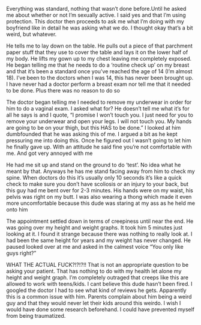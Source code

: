 Everything was standard, nothing that wasn’t done before.Until he asked me about whether or not I’m sexually active. I said yes and that I’m using protection. This doctor then proceeds to ask me what I’m doing with my boyfriend like in detail he was asking what we do. I thought okay that’s a bit weird, but whatever. 

He tells me to lay down on the table. He pulls out a piece of that parchment paper stuff that they use to cover the table and lays it on the lower half of my body. He lifts my gown up to my chest leaving me completely exposed. He began telling me that he needs to do a ‘routine check up’ on my breast and that it’s been a standard once you’ve reached the age of 14 (I’m almost 18). I’ve been to the doctors when I was 14, this has never been brought up. I have never had a doctor perform a breast exam nor tell me that it needed to be done. Plus there was no reason to do so

The doctor began telling me I needed to remove my underwear in order for him to do a vaginal exam. I asked what for? He doesn’t tell me what it’s for all he says is and I quote, “I promise I won’t touch you. I just need for you to remove your underwear and open your legs. I will not touch you. My hands are going to be on your thigh, but this HAS to be done.” I looked at him dumbfounded that he was asking this of me. I argued a bit as he kept pressuring me into doing this. Once he figured out I wasn’t going to let him he finally gave up. With an attitude he said fine you’re not comfortable with me. And got very annoyed with me

He had me sit up and stand on the ground to do ‘test’. No idea what he meant by that. Anyways he has me stand facing away from him to check my spine. When doctors do this it’s usually only 10 seconds it’s like a quick check to make sure you don’t have scoliosis or an injury to your back, but this guy had me bent over for 2-3 minutes. His hands were on my waist, his pelvis was right on my butt. I was also wearing a thong which made it even more uncomfortable because this dude was staring at my ass as he held me onto him

The appointment settled down in terms of creepiness until near the end. He was going over my height and weight graphs. It took him 5 minutes just looking at it. I found it strange because there was nothing to really look at. I had been the same height for years and my weight has never changed. He paused looked over at me and asked in the calmest voice “You only like guys right?”

WHAT THE ACTUAL FUCK?!?!?!! That is not an appropriate question to be asking your patient. That has nothing to do with my health let alone my height and weight graph. I’m completely outraged that creeps like this are allowed to work with teens/kids. I cant believe this dude hasn’t been fired. I googled the doctor I had to see what kind of reviews he gets. Apparently this is a common issue with him. Parents complain about him being a weird guy and that they would never let their kids around this weirdo. I wish I would have done some research beforehand. I could have prevented myself from being traumatized.
